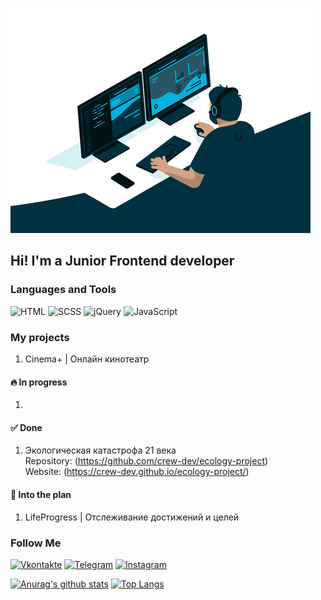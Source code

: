 ![Header](https://github.com/crew-dev/crew-dev/blob/main/assets/giphy-3.gif)

## Hi! I'm a Junior Frontend developer

### Languages and Tools
![HTML](https://img.shields.io/badge/-HTML-232323?style=for-the-badge&logo=HTML)
![SCSS](https://img.shields.io/badge/SCSS-232323?style=for-the-badge&logo=SCSS)
![jQuery](https://img.shields.io/badge/-jQuery-232323?style=for-the-badge&logo=jQuery)
![JavaScript](https://img.shields.io/badge/-JavaScript-232323?style=for-the-badge&logo=JavaScript)

### My projects
1. Cinema+ | Онлайн кинотеатр 
#### 🔥 In progress 
1) 
#### ✅ Done
1. Экологическая катастрофа 21 века <br>
Repository: (https://github.com/crew-dev/ecology-project) <br> 
Website: (https://crew-dev.github.io/ecology-project/) <br>
#### 💬 Into the plan
1. LifeProgress | Отслеживание достижений и целей

### Follow Me
[![Vkontakte](https://img.shields.io/badge/Vkontakte-232323?style=for-the-badge&logo=VK&logoColor=4A76A8)](https://vk.me/crew_dev)
[![Telegram](https://img.shields.io/badge/Telegram-232323?style=for-the-badge&logo=telegram&logoColor=27A0D9)](https://t.me/crew_dev)
[![Instagram](https://img.shields.io/badge/Instagram-232323?style=for-the-badge&logo=instagram&logoColor=B4068E)](https://www.instagram.com/crew_vlad/)

[![Anurag's github stats](https://github-readme-stats.vercel.app/api?username=crew-dev&hide=contribs,prs)](https://github.com/anuraghazra/github-readme-stats)
[![Top Langs](https://github-readme-stats.vercel.app/api/top-langs/?username=crew-dev&layout=compact)](https://github.com/anuraghazra/github-readme-stats)

